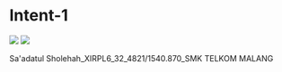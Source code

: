 # Intent-1

![](https://drive.google.com/uc?export=view&id=0B7B9myqe35ONVWRaUGJRQTFHOEE)
![](https://drive.google.com/uc?export=view&id=0B7B9myqe35ONMkR4Z1A0SS0wODg)

Sa'adatul Sholehah_XIRPL6_32_4821/1540.870_SMK TELKOM MALANG
